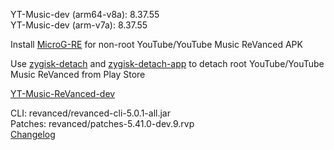YT-Music-dev (arm64-v8a): 8.37.55  
YT-Music-dev (arm-v7a): 8.37.55  

Install [MicroG-RE](https://github.com/WSTxda/MicroG-RE/releases) for non-root YouTube/YouTube Music ReVanced APK  

Use [zygisk-detach](https://github.com/j-hc/zygisk-detach) and [zygisk-detach-app](https://github.com/j-hc/zygisk-detach-app/releases) to detach root YouTube/YouTube Music ReVanced from Play Store  

[YT-Music-ReVanced-dev](https://github.com/IGOR3K99/YT-Music-ReVanced-dev)
  
CLI: revanced/revanced-cli-5.0.1-all.jar  
Patches: revanced/patches-5.41.0-dev.9.rvp  
[Changelog](https://github.com/revanced/revanced-patches/releases/tag/v5.41.0-dev.9)  
